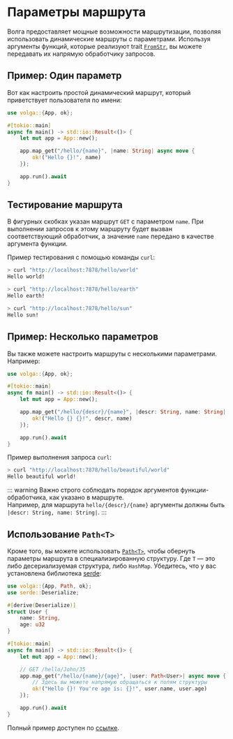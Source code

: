 # Параметры маршрута

Волга предоставляет мощные возможности маршрутизации, позволяя использовать динамические маршруты с параметрами. Используя аргументы функций, которые реализуют trait [`FromStr`](https://doc.rust-lang.org/std/str/trait.FromStr.html), вы можете передавать их напрямую обработчику запросов.

## Пример: Один параметр

Вот как настроить простой динамический маршрут, который приветствует пользователя по имени:

```rust
use volga::{App, ok};

#[tokio::main]
async fn main() -> std::io::Result<()> {
    let mut app = App::new();

    app.map_get("/hello/{name}", |name: String| async move {
        ok!("Hello {}!", name)
    });

    app.run().await
}
```

## Тестирование маршрута

В фигурных скобках указан маршрут `GET` с параметром `name`. При выполнении запросов к этому маршруту будет вызван соответствующий обработчик, а значение `name` передано в качестве аргумента функции.

Пример тестирования с помощью команды `curl`:

```bash
> curl "http://localhost:7878/hello/world"
Hello world!

> curl "http://localhost:7878/hello/earth"
Hello earth!

> curl "http://localhost:7878/hello/sun"
Hello sun!
```

## Пример: Несколько параметров

Вы также можете настроить маршруты с несколькими параметрами. Например:

```rust
use volga::{App, ok};

#[tokio::main]
async fn main() -> std::io::Result<()> {
    let mut app = App::new();

    app.map_get("/hello/{descr}/{name}", |descr: String, name: String| async move {
        ok!("Hello {} {}!", descr, name)
    });

    app.run().await
}
```

Пример выполнения запроса `curl`:

```bash
> curl "http://localhost:7878/hello/beautiful/world"
Hello beautiful world!
```

::: warning
Важно строго соблюдать порядок аргументов функции-обработчика, как указано в маршруте.  
Например, для маршрута `hello/{descr}/{name}` аргументы должны быть `|descr: String, name: String|`.
:::

## Использование `Path<T>`

Кроме того, вы можете использовать [`Path<T>`](https://docs.rs/volga/latest/volga/http/endpoints/args/path/struct.Path.html), чтобы обернуть параметры маршрута в специализированную структуру. Где `T` — это либо десериализуемая структура, либо `HashMap`. Убедитесь, что у вас установлена библиотека [serde](https://crates.io/crates/serde):

```rust
use volga::{App, Path, ok};
use serde::Deserialize;

#[derive(Deserialize)]
struct User {
    name: String,
    age: u32
}

#[tokio::main]
async fn main() -> std::io::Result<()> {
    let mut app = App::new();

    // GET /hello/John/35
    app.map_get("/hello/{name}/{age}", |user: Path<User>| async move {
        // Здесь вы можете напрямую обращаться к полям структуры
        ok!("Hello {}! You're age is: {}!", user.name, user.age)
    });

    app.run().await
}
```

Полный пример доступен по [ссылке](https://github.com/RomanEmreis/volga/blob/main/examples/route_params/src/main.rs).
